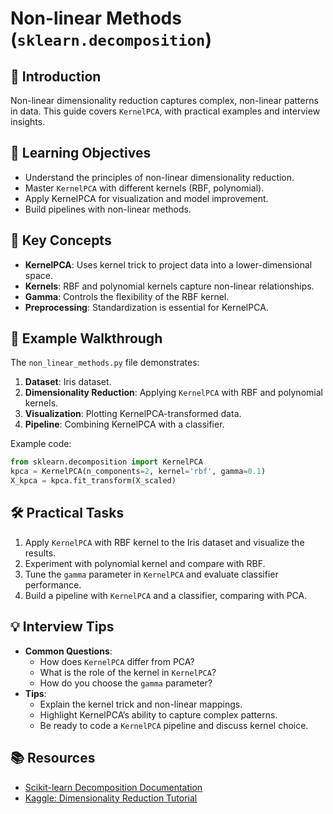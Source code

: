 # Non-linear Methods (`sklearn.decomposition`)

## 📖 Introduction
Non-linear dimensionality reduction captures complex, non-linear patterns in data. This guide covers `KernelPCA`, with practical examples and interview insights.

## 🎯 Learning Objectives
- Understand the principles of non-linear dimensionality reduction.
- Master `KernelPCA` with different kernels (RBF, polynomial).
- Apply KernelPCA for visualization and model improvement.
- Build pipelines with non-linear methods.

## 🔑 Key Concepts
- **KernelPCA**: Uses kernel trick to project data into a lower-dimensional space.
- **Kernels**: RBF and polynomial kernels capture non-linear relationships.
- **Gamma**: Controls the flexibility of the RBF kernel.
- **Preprocessing**: Standardization is essential for KernelPCA.

## 📝 Example Walkthrough
The `non_linear_methods.py` file demonstrates:
1. **Dataset**: Iris dataset.
2. **Dimensionality Reduction**: Applying `KernelPCA` with RBF and polynomial kernels.
3. **Visualization**: Plotting KernelPCA-transformed data.
4. **Pipeline**: Combining KernelPCA with a classifier.

Example code:
```python
from sklearn.decomposition import KernelPCA
kpca = KernelPCA(n_components=2, kernel='rbf', gamma=0.1)
X_kpca = kpca.fit_transform(X_scaled)
```

## 🛠️ Practical Tasks
1. Apply `KernelPCA` with RBF kernel to the Iris dataset and visualize the results.
2. Experiment with polynomial kernel and compare with RBF.
3. Tune the `gamma` parameter in `KernelPCA` and evaluate classifier performance.
4. Build a pipeline with `KernelPCA` and a classifier, comparing with PCA.

## 💡 Interview Tips
- **Common Questions**:
  - How does `KernelPCA` differ from PCA?
  - What is the role of the kernel in `KernelPCA`?
  - How do you choose the `gamma` parameter?
- **Tips**:
  - Explain the kernel trick and non-linear mappings.
  - Highlight KernelPCA’s ability to capture complex patterns.
  - Be ready to code a `KernelPCA` pipeline and discuss kernel choice.

## 📚 Resources
- [Scikit-learn Decomposition Documentation](https://scikit-learn.org/stable/modules/decomposition.html)
- [Kaggle: Dimensionality Reduction Tutorial](https://www.kaggle.com/learn/feature-engineering)